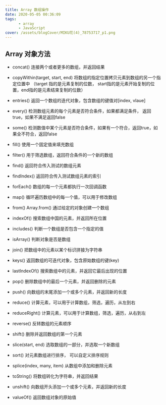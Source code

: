 ```yaml
---
title: Array 数组操作
date: 2020-05-05 00:36:09
tags:
      - array
      - JavaScript
cover: /assets/blogCover/MIKU花(4)_78753717_p1.png
---
```

## Array 对象方法

* concat()   连接两个或者更多的数组，并返回结果
* copyWithin(target, start, end)  将数组的指定位置拷贝元素到数组的另一个指定位置中 （target 指的是元素复制的位数， start指的是元素开始复制的位置，end指的是元素结束复制的位数）
* entries()  返回一个数组的迭代对象，包含数组的键值对[index, vlaue]
* every()  检测数组元素的每个元素是否符合条件，如果都满足条件， 返回true，如果不满足返回false
* some() 检测数值中某个元素是否符合条件，如果有一个符合，返回true，如果全不符合，返回false
* fill()  使用一个固定值来填充数组
* filter()  用于筛选数组，返回符合条件的一个新的数组
* find()  返回符合传入测试的数组元素
* findIndex()  返回符合传入测试数组元素的索引


* forEach()  数组的每一个元素都执行一次回调函数
* map() 循环遍历数组中的每一个值，可以用于修改数组
* from()   Array.from() 通过给定的对象创建一个数组
* indexOf() 搜索数组中国的元素，并返回所在位置
* includes() 判断一个数组是否包含一个指定的值
* isArray() 判断对象是否是数组
* join()  把数组中的元素以某个标识拼接为字符串
* keys()   返回数组的可迭代对象，包含原始数组的键(key)
* lastIndexOf()  搜索数组中的元素，并返回它最后出现的位置
* pop()  删除数组中的最后一个元素，并返回删除的元素
* push()   向数组的末尾添加一个或多个元素，并返回新的长度
* reduce() 计算元素，可以用于计算数组，筛选，遍历，从左到右
* reduceRight()  计算元素，可以用于计算数组，筛选，遍历，从右到左
* reverse()   反转数组的元素顺序
* shift()   删除并返回数组的第一个元素
* slice(start, end)  选取数组的一部分，并选取一个新数组
* sort() 对元素数组进行排序， 可以自定义排序规则
* splice(index,  many,  item)   从数组中添加和删除元素
* toString()  将数组转化为字符串，并返回结果
* unshift()  向数组开头添加一个或多个元素，并返回新的长度
* valueOf()  返回数组对象的原始值